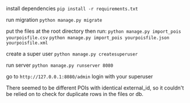 install dependencies
```pip install -r requirements.txt```

run migration
```python manage.py migrate```

put the files at the root directory then run:
```python manage.py import_pois yourpoisfile.csv```
```python manage.py import_pois yourpoisfile.json yourpoisfile.xml```

create a super user
```python manage.py createsuperuser```

run server
```python manage.py runserver 8080```

go to ```http://127.0.0.1:8080/admin```
login with your superuser


There seemed to be different POIs with identical external_id, so it couldn't be relied on to check for duplicate rows in the files or db.
